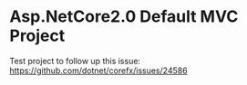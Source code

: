 # Asp.NetCore2.0 Default MVC Project

Test project to follow up this issue: https://github.com/dotnet/corefx/issues/24586
